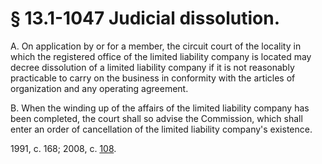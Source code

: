 # § 13.1-1047 Judicial dissolution.

<p>A. On application by or for a member, the circuit court of the locality in which the registered office of the limited liability company is located may decree dissolution of a limited liability company if it is not reasonably practicable to carry on the business in conformity with the articles of organization and any operating agreement.</p><p>B. When the winding up of the affairs of the limited liability company has been completed, the court shall so advise the Commission, which shall enter an order of cancellation of the limited liability company's existence.</p><p>1991, c. 168; 2008, c. <a href='http://lis.virginia.gov/cgi-bin/legp604.exe?081+ful+CHAP0108'>108</a>.</p>